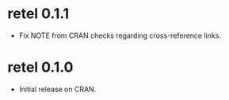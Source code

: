 # retel 0.1.1

* Fix NOTE from CRAN checks regarding cross-reference links.


# retel 0.1.0

* Initial release on CRAN.
